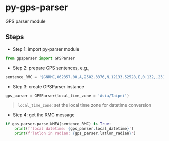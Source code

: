 # py-gps-parser
GPS parser module

Steps
-----
* Step 1: import py-parser module
```python
from gpsparser import GPSParser
```

* Step 2: prepare GPS sentences, e.g.,
```python
sentence_RMC = '$GNRMC,062357.00,A,2502.3376,N,12133.52528,E,0.132,,231221,,,A*68'
```

* Step 3: create GPSParser instance
```python
gps_parser = GPSParser(local_time_zone = 'Asia/Taipei')
```
> `local_time_zone`: set the local time zone for datetime conversion

* Step 4: get the RMC message
```python
if gps_parser.parse_NMEA(sentence_RMC) is True:
    print(f'local datetime: {gps_parser.local_datetime}')
    print(f'latlon in radian: {gps_parser.latlon_radian}')
```
